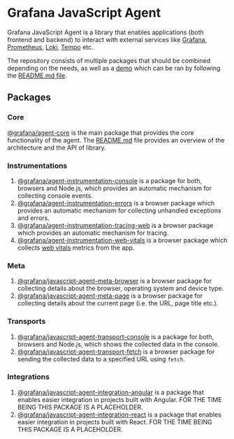 # Grafana JavaScript Agent

Grafana JavaScript Agent is a library that enables applications (both frontend and backend) to interact with external
services like [Grafana](https://grafana.com/grafana/), [Prometheus](https://prometheus.io/),
[Loki](https://grafana.com/logs/), [Tempo](https://grafana.com/traces/) etc.

The repository consists of multiple packages that should be combined depending on the needs, as well as a [demo](https://github.com/grafana/grafana-javascript-agent/tree/main/demo)
which can be ran by following the [README.md file](https://github.com/grafana/grafana-javascript-agent/tree/main/demo/README.md).

## Packages

### Core

[@grafana/agent-core](https://github.com/grafana/grafana-javascript-agent/tree/main/packages/core) is the
main package that provides the core functionality of the agent. The [README.md](https://github.com/grafana/grafana-javascript-agent/tree/main/packages/core/README.md)
file provides an overview of the architecture and the API of library.

### Instrumentations

1. [@grafana/agent-instrumentation-console](https://github.com/grafana/grafana-javascript-agent/tree/main/packages/instrumentation-console)
   is a package for both, browsers and Node.js, which provides an automatic mechanism for collecting console events.
1. [@grafana/agent-instrumentation-errors](https://github.com/grafana/grafana-javascript-agent/tree/main/packages/instrumentation-errors)
   is a browser package which provides an automatic mechanism for collecting unhandled exceptions and errors.
1. [@grafana/agent-instrumentation-tracing-web](https://github.com/grafana/grafana-javascript-agent/tree/main/packages/instrumentation-tracing-web)
   is a browser package which provides an automatic mechanism for tracing.
1. [@grafana/agent-instrumentation-web-vitals](https://github.com/grafana/grafana-javascript-agent/tree/main/packages/instrumentation-web-vitals)
   is a browser package which collects [web vitals](https://web.dev/vitals/) metrics from the app.

### Meta

1. [@grafana/javascript-agent-meta-browser](https://github.com/grafana/grafana-javascript-agent/tree/main/packages/meta-browser)
   is a browser package for collecting details about the browser, operating system and device type.
1. [@grafana/javascript-agent-meta-page](https://github.com/grafana/grafana-javascript-agent/tree/main/packages/meta-page)
   is a browser package for collecting details about the current page (i.e. the URL, page title etc.).

### Transports

1. [@grafana/javascript-agent-transport-console](https://github.com/grafana/grafana-javascript-agent/tree/main/packages/transport-console)
   is a package for both, browsers and Node.js, which shows the collected data in the console.
1. [@grafana/javascript-agent-transport-fetch](https://github.com/grafana/grafana-javascript-agent/tree/main/packages/transport-fetch)
   is a browser package for sending the collected data to a specified URL using `fetch`.

### Integrations

1. [@grafana/javascript-agent-integration-angular](https://github.com/grafana/grafana-javascript-agent/tree/main/packages/integration-angular)
   is a package that enables easier integration in projects built with Angular. FOR THE TIME BEING
   THIS PACKAGE IS A PLACEHOLDER.
1. [@grafana/javascript-agent-integration-react](https://github.com/grafana/grafana-javascript-agent/tree/main/packages/transport-fetch)
   is a package that enables easier integration in projects built with React. FOR THE TIME BEING
   THIS PACKAGE IS A PLACEHOLDER.
